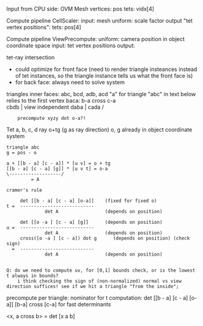 

Input from CPU side: OVM Mesh
    vertices: pos
    tets: vidx[4]

Compute pipeline CellScaler:
    input: mesh
    uniform: scale factor
    output "tet vertex positions":
        tets: pos[4]

Compute pipeline ViewPrecompute:
    uniform: camera position in object coordinate space
    input: tet vertex positions
    output:





tet-ray intersection
- could optimize for front face (need to render triangle insteances instead of tet instances, so the triangle instance tells us what the front face is)
- for back face: always need to solve system

triangles
    inner faces:
        abc, bcd, adb, acd
        "a" for triangle "abc" in text below relies to the first vertex
        baca: b-a cross c-a  \
        cbdb                  | view independent
        daba                  |
        cada                 /

        precompute xyzy dot o-a?!



Tet a, b, c, d
ray o+tg (g as ray direction)
    o, g already in object coordinate system

    triangle abc
    g = pos - o

    a + [[b - a] [c - a]] * [u v] = o + tg
    [[b - a] [c - a] [g]] * [u v t] = o-a
    \-------------------/
             = A

    cramer's rule

         det [[b - a] [c - a] [o-a]]    (fixed for fixed o)
    t =  ---------------------------
                  det A                 (depends on position)

         det [[o -a ] [c - a] [g]]      (depends on position)
    u =  ---------------------------
                  det A                 (depends on position)
         cross([o -a ] [c - a]) dot g      (depends on position) (check sign)
      =  ---------------------------
                  det A                 (depends on position)


    Q: do we need to compute uv, for [0,1] bounds check, or is the lowest t always in bounds?
        i think checking the sign of (non-normalized) normal vs view direction suffices! see if we hit a triangle "from the inside";
precompute per triangle:
   nominator for t computation: det [[b - a] [c - a] [o-a]]
   [b-a] cross [c-a] for fast determinants




<x, a cross b> = det [x a b]
